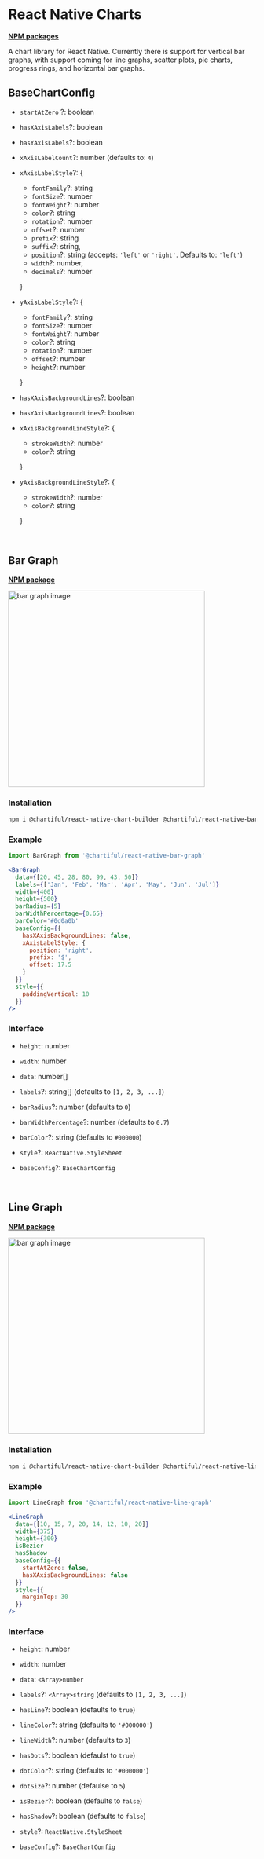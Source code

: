 # React Native Charts

**[NPM packages](https://www.npmjs.com/org/chartiful)**

A chart library for React Native. Currently there is support for vertical bar graphs, with support coming for line graphs, scatter plots, pie charts, progress rings, and horizontal bar graphs.

## BaseChartConfig

- `startAtZero` ?: boolean

- `hasXAxisLabels`?: boolean

- `hasYAxisLabels`?: boolean

- `xAxisLabelCount`?: number (defaults to: `4`)

- `xAxisLabelStyle`?: {
    - `fontFamily`?: string
    - `fontSize`?: number
    - `fontWeight`?: number
    - `color`?: string
    - `rotation`?: number
    - `offset`?: number
    - `prefix`?: string
    - `suffix`?: string,
    - `position`?: string (accepts: `'left'` or `'right'`. Defaults to: `'left'`)
    - `width`?: number,
    - `decimals`?: number

  }

- `yAxisLabelStyle`?: {
    - `fontFamily`?: string
    - `fontSize`?: number
    - `fontWeight`?: number
    - `color`?: string
    - `rotation`?: number
    - `offset`?: number
    - `height`?: number

  }

- `hasXAxisBackgroundLines`?: boolean

- `hasYAxisBackgroundLines`?: boolean

- `xAxisBackgroundLineStyle`?: {
    - `strokeWidth`?: number
    - `color`?: string

  }

- `yAxisBackgroundLineStyle`?: {
    - `strokeWidth`?: number
    - `color`?: string

  }

<br>

## Bar Graph

**[NPM package](https://www.npmjs.com/package/@chartiful/react-native-bar-graph)**

<img src="https://seanwatters.io/images/@chartiful-react-native-bar-graph.png" height="400px" alt="bar graph image">

### Installation

```bash
npm i @chartiful/react-native-chart-builder @chartiful/react-native-bar-graph
```

### Example

```jsx
import BarGraph from '@chartiful/react-native-bar-graph'

<BarGraph
  data={[20, 45, 28, 80, 99, 43, 50]}
  labels={['Jan', 'Feb', 'Mar', 'Apr', 'May', 'Jun', 'Jul']}
  width={400}
  height={500}
  barRadius={5}
  barWidthPercentage={0.65}
  barColor='#0d0a0b'
  baseConfig={{
    hasXAxisBackgroundLines: false,
    xAxisLabelStyle: {
      position: 'right',
      prefix: '$',
      offset: 17.5
    }
  }}
  style={{
    paddingVertical: 10
  }}
/>
```

### Interface

- `height`: number

- `width`: number

- `data`: number[]

- `labels`?: string[]  (defaults to `[1, 2, 3, ...]`)

- `barRadius`?: number  (defaults to `0`)

- `barWidthPercentage`?: number  (defaults to `0.7`)

- `barColor`?: string  (defaults to `#000000`)

- `style`?: `ReactNative.StyleSheet`

- `baseConfig`?: `BaseChartConfig`

<br>

## Line Graph

**[NPM package](https://www.npmjs.com/package/@chartiful/react-native-line-graph)**

<img src="https://seanwatters.io/images/@chartiful-react-native-line-graph.png" height="400px" alt="bar graph image">

### Installation

```bash
npm i @chartiful/react-native-chart-builder @chartiful/react-native-line-graph
```

### Example

```jsx
import LineGraph from '@chartiful/react-native-line-graph'

<LineGraph
  data={[10, 15, 7, 20, 14, 12, 10, 20]}
  width={375}
  height={300}
  isBezier
  hasShadow
  baseConfig={{
    startAtZero: false,
    hasXAxisBackgroundLines: false
  }}
  style={{
    marginTop: 30
  }}
/>
```

### Interface

- `height`: number

- `width`: number

- `data`: `<Array>number`

- `labels`?: `<Array>string`  (defaults to `[1, 2, 3, ...]`)

- `hasLine`?: boolean  (defaults to `true`)

- `lineColor`?: string  (defaults to `'#000000'`)

- `lineWidth`?: number (defaults to `3`)

- `hasDots`?: boolean  (defaulst to `true`)

- `dotColor`?: string  (defaults to `'#000000'`)

- `dotSize`?: number (defaulse to `5`)

- `isBezier`?: boolean  (defaults to `false`)

- `hasShadow`?: boolean  (defaults to `false`)

- `style`?: `ReactNative.StyleSheet`

- `baseConfig`?: `BaseChartConfig`
